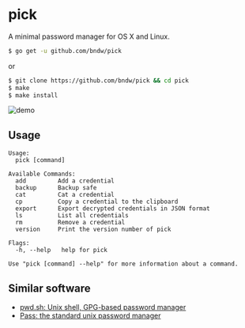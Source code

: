 pick
====
A minimal password manager for OS X and Linux.

```sh
$ go get -u github.com/bndw/pick
```

or

```sh
$ git clone https://github.com/bndw/pick && cd pick
$ make
$ make install
```

![demo](https://github.com/bndw/pick/raw/master/demo.gif)

## Usage
```
Usage:
  pick [command]

Available Commands:
  add         Add a credential
  backup      Backup safe
  cat         Cat a credential
  cp          Copy a credential to the clipboard
  export      Export decrypted credentials in JSON format
  ls          List all credentials
  rm          Remove a credential
  version     Print the version number of pick

Flags:
  -h, --help   help for pick

Use "pick [command] --help" for more information about a command.
```

## Similar software
* [pwd.sh: Unix shell, GPG-based password manager](https://github.com/drduh/pwd.sh)
* [Pass: the standard unix password manager](http://www.passwordstore.org/)
